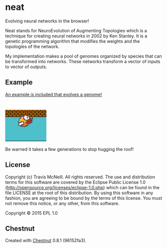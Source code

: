 # neat

Evolving neural networks in the browser!

Neat stands for NeuroEvolution of Augmenting Topologies which is a
technique for creating neural networks in 2002 by Ken Stanley. It is
a genetic programming algorithm that modifies the weights and the
topologies of the network.

My implementation makes a pool of genomes organized by species that
can be transformed into networks. These networks transform a vector
of inputs to vector of outputs.


## Example

[An example is included that evolves a genome!](http://tavistock.github.io/neat/examples/floppy)

![roof-hug](floppy.gif)

Be warned it takes a few generations to stop hugging the roof!

## License

Copyright (c) Travis McNeill. All rights reserved. The use and
distribution terms for this software are covered by the Eclipse
Public License 1.0 (http://opensource.org/licenses/eclipse-1.0.php)
which can be found in the file LICENSE at the root of this
distribution. By using this software in any fashion, you are
agreeing to be bound by the terms of this license. You must
not remove this notice, or any other, from this software.

Copyright © 2015 EPL 1.0

## Chestnut

Created with [Chestnut](http://plexus.github.io/chestnut/) 0.8.1 (96152fa3).
